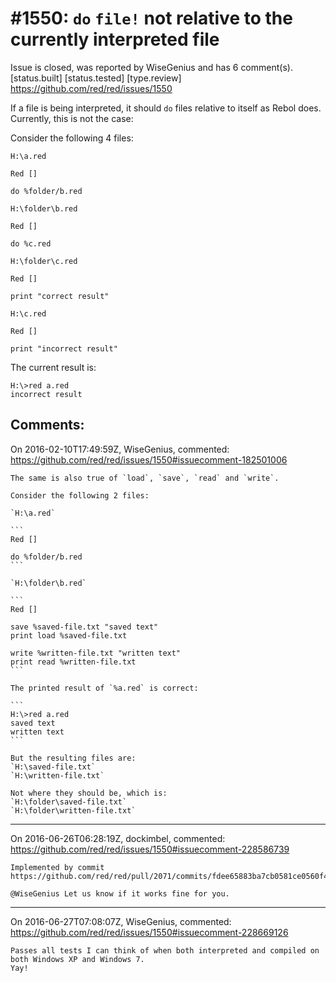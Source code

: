 
#1550: `do` `file!` not relative to the currently interpreted file
================================================================================
Issue is closed, was reported by WiseGenius and has 6 comment(s).
[status.built] [status.tested] [type.review]
<https://github.com/red/red/issues/1550>

If a file is being interpreted, it should `do` files relative to itself as Rebol does. Currently, this is not the case:

Consider the following 4 files:

`H:\a.red`

```
Red []

do %folder/b.red
```

`H:\folder\b.red`

```
Red []

do %c.red
```

`H:\folder\c.red`

```
Red []

print "correct result"
```

`H:\c.red`

```
Red []

print "incorrect result"
```

The current result is:

```
H:\>red a.red
incorrect result
```



Comments:
--------------------------------------------------------------------------------

On 2016-02-10T17:49:59Z, WiseGenius, commented:
<https://github.com/red/red/issues/1550#issuecomment-182501006>

    The same is also true of `load`, `save`, `read` and `write`.
    
    Consider the following 2 files:
    
    `H:\a.red`
    
    ```
    Red []
    
    do %folder/b.red
    ```
    
    `H:\folder\b.red`
    
    ```
    Red []
    
    save %saved-file.txt "saved text"
    print load %saved-file.txt
    
    write %written-file.txt "written text"
    print read %written-file.txt
    ```
    
    The printed result of `%a.red` is correct:
    
    ```
    H:\>red a.red
    saved text
    written text
    ```
    
    But the resulting files are:
    `H:\saved-file.txt`
    `H:\written-file.txt`
    
    Not where they should be, which is:
    `H:\folder\saved-file.txt`
    `H:\folder\written-file.txt`

--------------------------------------------------------------------------------

On 2016-06-26T06:28:19Z, dockimbel, commented:
<https://github.com/red/red/issues/1550#issuecomment-228586739>

    Implemented by commit https://github.com/red/red/pull/2071/commits/fdee65883ba7cb0581ce0560f42aec1cfff23738. 
    
    @WiseGenius Let us know if it works fine for you.

--------------------------------------------------------------------------------

On 2016-06-27T07:08:07Z, WiseGenius, commented:
<https://github.com/red/red/issues/1550#issuecomment-228669126>

    Passes all tests I can think of when both interpreted and compiled on both Windows XP and Windows 7.
    Yay!

